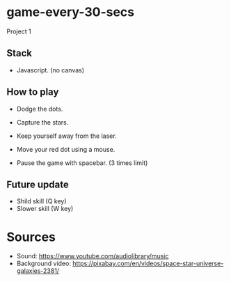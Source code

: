 # game-every-30-secs
Project 1


## Stack
* Javascript. (no canvas)


## How to play
* Dodge the dots.
* Capture the stars.
* Keep yourself away from the laser.

* Move your red dot using a mouse.
* Pause the game with spacebar. (3 times limit)


## Future update
* Shild skill (Q key)
* Slower skill (W key)


# Sources
* Sound: https://www.youtube.com/audiolibrary/music
* Background video: https://pixabay.com/en/videos/space-star-universe-galaxies-2381/
